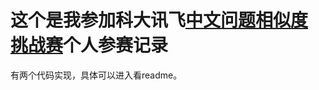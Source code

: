 # 这个是我参加科大讯飞[中文问题相似度挑战赛](https://challenge.xfyun.cn/topic/info?type=chinese-question-similarity)个人参赛记录

有两个代码实现，具体可以进入看readme。